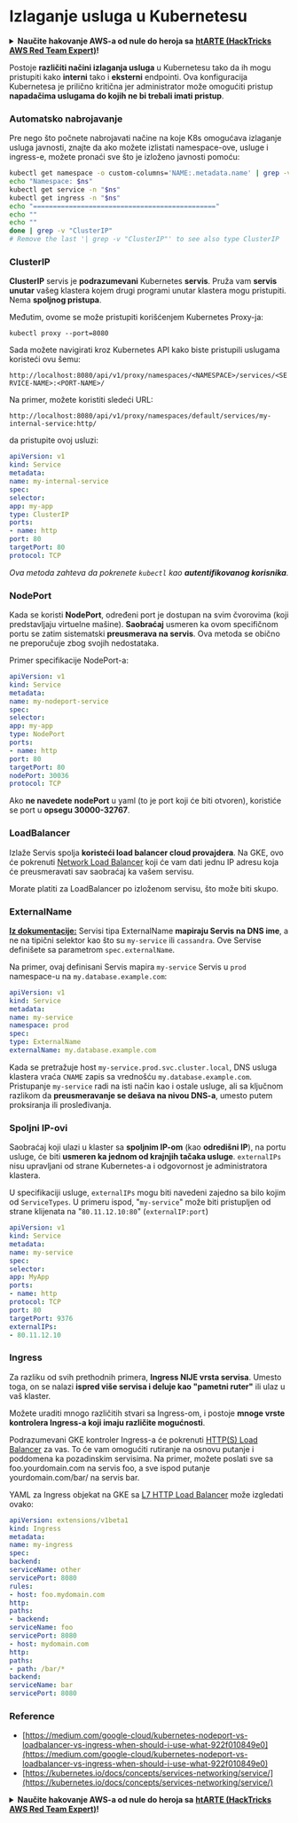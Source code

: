 # Izlaganje usluga u Kubernetesu

<details>

<summary><strong>Naučite hakovanje AWS-a od nule do heroja sa</strong> <a href="https://training.hacktricks.xyz/courses/arte"><strong>htARTE (HackTricks AWS Red Team Expert)</strong></a><strong>!</strong></summary>

Drugi načini podrške HackTricks-u:

* Ako želite da vidite **vašu kompaniju reklamiranu u HackTricks-u** ili **preuzmete HackTricks u PDF formatu** proverite [**SUBSCRIPTION PLANS**](https://github.com/sponsors/carlospolop)!
* Nabavite [**zvanični PEASS & HackTricks swag**](https://peass.creator-spring.com)
* Otkrijte [**The PEASS Family**](https://opensea.io/collection/the-peass-family), našu kolekciju ekskluzivnih [**NFT-ova**](https://opensea.io/collection/the-peass-family)
* **Pridružite se** 💬 [**Discord grupi**](https://discord.gg/hRep4RUj7f) ili [**telegram grupi**](https://t.me/peass) ili me **pratite** na **Twitter-u** 🐦 [**@carlospolopm**](https://twitter.com/carlospolopm)**.**
* **Podelite svoje hakovanje trikove slanjem PR-ova na** [**HackTricks**](https://github.com/carlospolop/hacktricks) i [**HackTricks Cloud**](https://github.com/carlospolop/hacktricks-cloud) github repozitorijume.

</details>

Postoje **različiti načini izlaganja usluga** u Kubernetesu tako da ih mogu pristupiti kako **interni** tako i **eksterni** endpointi. Ova konfiguracija Kubernetesa je prilično kritična jer administrator može omogućiti pristup **napadačima uslugama do kojih ne bi trebali imati pristup**.

### Automatsko nabrojavanje

Pre nego što počnete nabrojavati načine na koje K8s omogućava izlaganje usluga javnosti, znajte da ako možete izlistati namespace-ove, usluge i ingress-e, možete pronaći sve što je izloženo javnosti pomoću:
```bash
kubectl get namespace -o custom-columns='NAME:.metadata.name' | grep -v NAME | while IFS='' read -r ns; do
echo "Namespace: $ns"
kubectl get service -n "$ns"
kubectl get ingress -n "$ns"
echo "=============================================="
echo ""
echo ""
done | grep -v "ClusterIP"
# Remove the last '| grep -v "ClusterIP"' to see also type ClusterIP
```
### ClusterIP

**ClusterIP** servis je **podrazumevani** Kubernetes **servis**. Pruža vam **servis unutar** vašeg klastera kojem drugi programi unutar klastera mogu pristupiti. Nema **spoljnog pristupa**.

Međutim, ovome se može pristupiti korišćenjem Kubernetes Proxy-ja:
```
kubectl proxy --port=8080
```
Sada možete navigirati kroz Kubernetes API kako biste pristupili uslugama koristeći ovu šemu:

`http://localhost:8080/api/v1/proxy/namespaces/<NAMESPACE>/services/<SERVICE-NAME>:<PORT-NAME>/`

Na primer, možete koristiti sledeći URL:

`http://localhost:8080/api/v1/proxy/namespaces/default/services/my-internal-service:http/`

da pristupite ovoj usluzi:
```yaml
apiVersion: v1
kind: Service
metadata:
name: my-internal-service
spec:
selector:
app: my-app
type: ClusterIP
ports:
- name: http
port: 80
targetPort: 80
protocol: TCP
```
_Ova metoda zahteva da pokrenete `kubectl` kao **autentifikovanog korisnika**._

### NodePort

Kada se koristi **NodePort**, određeni port je dostupan na svim čvorovima (koji predstavljaju virtuelne mašine). **Saobraćaj** usmeren ka ovom specifičnom portu se zatim sistematski **preusmerava na servis**. Ova metoda se obično ne preporučuje zbog svojih nedostataka.

Primer specifikacije NodePort-a:
```yaml
apiVersion: v1
kind: Service
metadata:
name: my-nodeport-service
spec:
selector:
app: my-app
type: NodePort
ports:
- name: http
port: 80
targetPort: 80
nodePort: 30036
protocol: TCP
```
Ako **ne navedete** **nodePort** u yaml (to je port koji će biti otvoren), koristiće se port u **opsegu 30000-32767**.

### LoadBalancer <a href="#0d96" id="0d96"></a>

Izlaže Servis spolja **koristeći load balancer cloud provajdera**. Na GKE, ovo će pokrenuti [Network Load Balancer](https://cloud.google.com/compute/docs/load-balancing/network/) koji će vam dati jednu IP adresu koja će preusmeravati sav saobraćaj ka vašem servisu.

Morate platiti za LoadBalancer po izloženom servisu, što može biti skupo.

### ExternalName

**[Iz dokumentacije:](https://kubernetes.io/docs/concepts/services-networking/service/#externalname)**
Servisi tipa ExternalName **mapiraju Servis na DNS ime**, a ne na tipični selektor kao što su `my-service` ili `cassandra`. Ove Servise definišete sa parametrom `spec.externalName`.

Na primer, ovaj definisani Servis mapira `my-service` Servis u `prod` namespace-u na `my.database.example.com`:
```yaml
apiVersion: v1
kind: Service
metadata:
name: my-service
namespace: prod
spec:
type: ExternalName
externalName: my.database.example.com
```
Kada se pretražuje host `my-service.prod.svc.cluster.local`, DNS usluga klastera vraća `CNAME` zapis sa vrednošću `my.database.example.com`. Pristupanje `my-service` radi na isti način kao i ostale usluge, ali sa ključnom razlikom da **preusmeravanje se dešava na nivou DNS-a**, umesto putem proksiranja ili prosleđivanja.

### Spoljni IP-ovi <a href="#external-ips" id="external-ips"></a>

Saobraćaj koji ulazi u klaster sa **spoljnim IP-om** (kao **odredišni IP**), na portu usluge, će biti **usmeren ka jednom od krajnjih tačaka usluge**. `externalIPs` nisu upravljani od strane Kubernetes-a i odgovornost je administratora klastera.

U specifikaciji usluge, `externalIPs` mogu biti navedeni zajedno sa bilo kojim od `ServiceTypes`. U primeru ispod, "`my-service`" može biti pristupljen od strane klijenata na "`80.11.12.10:80`" (`externalIP:port`)
```yaml
apiVersion: v1
kind: Service
metadata:
name: my-service
spec:
selector:
app: MyApp
ports:
- name: http
protocol: TCP
port: 80
targetPort: 9376
externalIPs:
- 80.11.12.10
```
### Ingress

Za razliku od svih prethodnih primera, **Ingress NIJE vrsta servisa**. Umesto toga, on se nalazi **ispred više servisa i deluje kao "pametni ruter"** ili ulaz u vaš klaster.

Možete uraditi mnogo različitih stvari sa Ingress-om, i postoje **mnoge vrste kontrolera Ingress-a koji imaju različite mogućnosti**.

Podrazumevani GKE kontroler Ingress-a će pokrenuti [HTTP(S) Load Balancer](https://cloud.google.com/compute/docs/load-balancing/http/) za vas. To će vam omogućiti rutiranje na osnovu putanje i poddomena ka pozadinskim servisima. Na primer, možete poslati sve sa foo.yourdomain.com na servis foo, a sve ispod putanje yourdomain.com/bar/ na servis bar.

YAML za Ingress objekat na GKE sa [L7 HTTP Load Balancer](https://cloud.google.com/compute/docs/load-balancing/http/) može izgledati ovako:
```yaml
apiVersion: extensions/v1beta1
kind: Ingress
metadata:
name: my-ingress
spec:
backend:
serviceName: other
servicePort: 8080
rules:
- host: foo.mydomain.com
http:
paths:
- backend:
serviceName: foo
servicePort: 8080
- host: mydomain.com
http:
paths:
- path: /bar/*
backend:
serviceName: bar
servicePort: 8080
```
### Reference

* [https://medium.com/google-cloud/kubernetes-nodeport-vs-loadbalancer-vs-ingress-when-should-i-use-what-922f010849e0](https://medium.com/google-cloud/kubernetes-nodeport-vs-loadbalancer-vs-ingress-when-should-i-use-what-922f010849e0)
* [https://kubernetes.io/docs/concepts/services-networking/service/](https://kubernetes.io/docs/concepts/services-networking/service/)

<details>

<summary><strong>Naučite hakovanje AWS-a od nule do heroja sa</strong> <a href="https://training.hacktricks.xyz/courses/arte"><strong>htARTE (HackTricks AWS Red Team Expert)</strong></a><strong>!</strong></summary>

Drugi načini podrške HackTricks-u:

* Ako želite da vidite **vašu kompaniju oglašenu u HackTricks-u** ili **preuzmete HackTricks u PDF formatu** proverite [**SUBSCRIPTION PLANS**](https://github.com/sponsors/carlospolop)!
* Nabavite [**zvanični PEASS & HackTricks swag**](https://peass.creator-spring.com)
* Otkrijte [**The PEASS Family**](https://opensea.io/collection/the-peass-family), našu kolekciju ekskluzivnih [**NFT-ova**](https://opensea.io/collection/the-peass-family)
* **Pridružite se** 💬 [**Discord grupi**](https://discord.gg/hRep4RUj7f) ili [**telegram grupi**](https://t.me/peass) ili me **pratite** na **Twitter-u** 🐦 [**@carlospolopm**](https://twitter.com/carlospolopm)**.**
* **Podelite svoje hakovanje trikove slanjem PR-ova na** [**HackTricks**](https://github.com/carlospolop/hacktricks) i [**HackTricks Cloud**](https://github.com/carlospolop/hacktricks-cloud) github repozitorijume.

</details>
